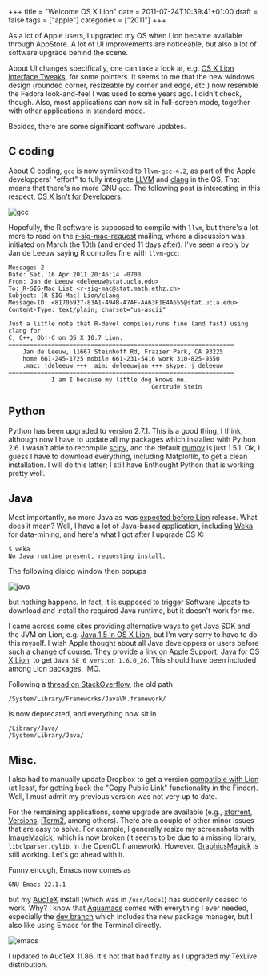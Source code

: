 +++
title = "Welcome OS X Lion"
date = 2011-07-24T10:39:41+01:00
draft = false
tags = ["apple"]
categories = ["2011"]
+++

As a lot of Apple users, I upgraded my OS when Lion became available through AppStore. A lot of UI improvements are noticeable, but also a lot of software upgrade behind the scene.

<!--more-->

About UI changes specifically, one can take a look at, e.g. [OS X Lion Interface Tweaks](http://www.usabilitypost.com/2011/03/01/simpler-ui-in-lion/), for some pointers. It seems to me that the new windows design (rounded corner, resizeable by corner and edge, etc.) now resemble the Fedora look-and-feel I was used to some years ago. I didn't check, though. Also, most applications can now sit in full-screen mode, together with other applications in standard mode.

Besides, there are some significant software updates.

## C coding

About C coding, `gcc` is now symlinked to `llvm-gcc-4.2`, as part of the Apple developpers' "effort" to fully integrate [LLVM](http://llvm.org/) and [clang](http://clang.llvm.org/) in the OS. That means that there's no more GNU `gcc`. The following post is interesting in this respect, [OS X Isn't for Developers](http://zachholman.com/2011/03/osx-isnt-for-developers/).

![gcc](/img/20110724103338.png)

Hopefully, the R software is supposed to compile with `llvm`, but there's a lot more to read on the [r-sig-mac-request](https://stat.ethz.ch/pipermail/r-sig-mac/) mailing, where a discussion was initiated on March the 10th (and ended 11 days after). I've seen a reply by Jan de Leeuw saying R compiles fine with `llvm-gcc`:

```
Message: 2
Date: Sat, 16 Apr 2011 20:46:14 -0700
From: Jan de Leeuw <deleeuw@stat.ucla.edu>
To: R-SIG-Mac List <r-sig-mac@stat.math.ethz.ch>
Subject: [R-SIG-Mac] Lion/clang
Message-ID: <81705927-83A1-494B-A7AF-AA63F1E4A655@stat.ucla.edu>
Content-Type: text/plain; charset="us-ascii"

Just a little note that R-devel compiles/runs fine (and fast) using clang for
C, C++, Obj-C on OS X 10.7 Lion.
===============================================================
    Jan de Leeuw, 11667 Steinhoff Rd, Frazier Park, CA 93225
    home 661-245-1725 mobile 661-231-5416 work 310-825-9550
    .mac: jdeleeuw +++  aim: deleeuwjan +++ skype: j_deleeuw
===============================================================
            I am I because my little dog knows me.
                                        Gertrude Stein
```


## Python

Python has been upgraded to version 2.7.1. This is a good thing, I think, although now I have to update all my packages which installed with Python 2.6. I wasn't able to recompile [scipy](http://www.scipy.org/), and the default [numpy](http://numpy.scipy.org/) is just 1.5.1. Ok, I guess I have to download everything, including Matplotlib, to get a clean installation. I will do this latter; I still have Enthought Python that is working pretty well.

## Java

Most importantly, no more Java as was [expected before Lion](http://www.theregister.co.uk/2011/02/27/no_java_in_mac_os_x_lion/) release. What does it mean? Well, I have a lot of Java-based application, including [Weka](http://www.cs.waikato.ac.nz/ml/weka/) for data-mining, and here's what I got after I upgrade OS X:

```
$ weka
No Java runtime present, requesting install.
```

The following dialog window then popups

![java](/img/20110724110115.png)

but nothing happens. In fact, it is supposed to trigger Software Update to download and install the required Java runtime, but it doesn't work for me.

I came across some sites providing alternative ways to get Java SDK and the JVM on Lion, e.g. [Java 1.5 in OS X Lion](http://www.s-seven.net/java_15_lion), but I'm very sorry to have to do this myself. I wish Apple thought about all Java developpers or users before such a change of course. They provide a link on Apple Support, [Java for OS X Lion](http://support.apple.com/kb/DL1421), to get `Java SE 6 version 1.6.0_26`. This should have been included among Lion packages, IMO.

Following a [thread on StackOverflow](http://stackoverflow.com/questions/6614380/jdk-on-osx-10-7-lion), the old path

```
/System/Library/Frameworks/JavaVM.framework/
```

is now deprecated, and everything now sit in 

```
/Library/Java/
/System/Library/Java/
```

## Misc.

I also had to manually update Dropbox to get a version [compatible with Lion](http://forums.dropbox.com/topic.php?id=41644&replies=21) (at least, for getting back the "Copy Public Link" functionality in the Finder). Well, I must admit my previous version was not very up to date.

For the remaining applications, some upgrade are available (e.g., [xtorrent](http://www.xtorrentp2p.com/), [Versions](http://versionsapp.com/), [iTerm2](http://www.iterm2.com/), among others). There are a couple of other minor issues that are easy to solve. For example, I generally resize my screenshots with [ImageMagick](http://www.imagemagick.org/), which is now broken (it seems to be due to a missing library, `libclparser.dylib`, in the OpenCL framework). However, [GraphicsMagick](http://www.graphicsmagick.org/) is still working. Let's go ahead with it.

Funny enough, Emacs now comes as

```
GNU Emacs 22.1.1
```

but my [AucTeX](http://www.gnu.org/software/auctex/) install (which was in `/usr/local`) has suddenly ceased to work. Why? I know that [Aquamacs](http://aquamacs.org/) comes with everything I ever needed, especially the [dev branch](http://aquamacs.org/nightlies.shtml) which includes the new package manager, but I also like using Emacs for the Terminal directly.

![emacs](/img/20110724185537.png)

I updated to AucTeX 11.86. It's not that bad finally as I upgraded my TexLive distribution.
